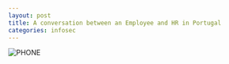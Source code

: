 ```yaml
---
layout: post
title: A conversation between an Employee and HR in Portugal
categories: infosec
---
```


![PHONE](https://dcgc.io/phone_conversation_2.jpeg)

